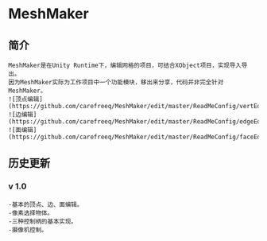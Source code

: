 # MeshMaker 
## 简介
	MeshMaker是在Unity Runtime下，编辑网格的项目，可结合XObject项目，实现导入导出。
	因为MeshMaker实际为工作项目中一个功能模块，移出来分享，代码并非完全针对MeshMaker。
	![顶点编辑](https://github.com/carefreeq/MeshMaker/edit/master/ReadMeConfig/vertEditor.png)
	![边编辑](https://github.com/carefreeq/MeshMaker/edit/master/ReadMeConfig/edgeEditor.png)
	![面编辑](https://github.com/carefreeq/MeshMaker/edit/master/ReadMeConfig/faceEditor.png)
## 历史更新  
### v 1.0
    -基本的顶点、边、面编辑。
	-像素选择物体。
	-三种控制柄的基本实现。
	-摄像机控制。
